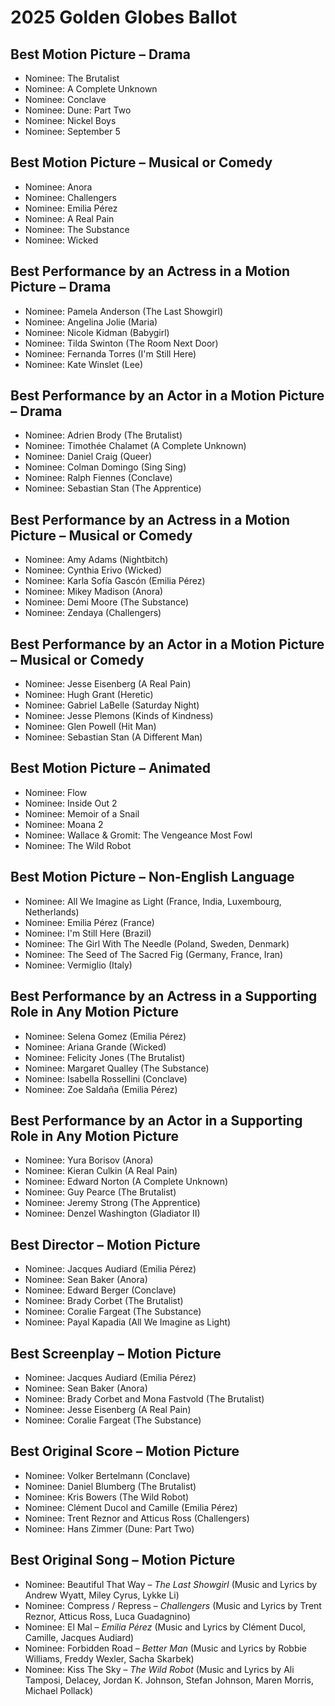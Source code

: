 # 2025 Golden Globes Ballot

## Best Motion Picture – Drama
- Nominee: The Brutalist
- Nominee: A Complete Unknown
- Nominee: Conclave
- Nominee: Dune: Part Two
- Nominee: Nickel Boys
- Nominee: September 5

## Best Motion Picture – Musical or Comedy
- Nominee: Anora
- Nominee: Challengers
- Nominee: Emilia Pérez
- Nominee: A Real Pain
- Nominee: The Substance
- Nominee: Wicked

## Best Performance by an Actress in a Motion Picture – Drama
- Nominee: Pamela Anderson (The Last Showgirl)
- Nominee: Angelina Jolie (Maria)
- Nominee: Nicole Kidman (Babygirl)
- Nominee: Tilda Swinton (The Room Next Door)
- Nominee: Fernanda Torres (I'm Still Here)
- Nominee: Kate Winslet (Lee)

## Best Performance by an Actor in a Motion Picture – Drama
- Nominee: Adrien Brody (The Brutalist)
- Nominee: Timothée Chalamet (A Complete Unknown)
- Nominee: Daniel Craig (Queer)
- Nominee: Colman Domingo (Sing Sing)
- Nominee: Ralph Fiennes (Conclave)
- Nominee: Sebastian Stan (The Apprentice)

## Best Performance by an Actress in a Motion Picture – Musical or Comedy
- Nominee: Amy Adams (Nightbitch)
- Nominee: Cynthia Erivo (Wicked)
- Nominee: Karla Sofía Gascón (Emilia Pérez)
- Nominee: Mikey Madison (Anora)
- Nominee: Demi Moore (The Substance)
- Nominee: Zendaya (Challengers)

## Best Performance by an Actor in a Motion Picture – Musical or Comedy
- Nominee: Jesse Eisenberg (A Real Pain)
- Nominee: Hugh Grant (Heretic)
- Nominee: Gabriel LaBelle (Saturday Night)
- Nominee: Jesse Plemons (Kinds of Kindness)
- Nominee: Glen Powell (Hit Man)
- Nominee: Sebastian Stan (A Different Man)

## Best Motion Picture – Animated
- Nominee: Flow
- Nominee: Inside Out 2
- Nominee: Memoir of a Snail
- Nominee: Moana 2
- Nominee: Wallace & Gromit: The Vengeance Most Fowl
- Nominee: The Wild Robot

## Best Motion Picture – Non-English Language
- Nominee: All We Imagine as Light (France, India, Luxembourg, Netherlands)
- Nominee: Emilia Pérez (France)
- Nominee: I'm Still Here (Brazil)
- Nominee: The Girl With The Needle (Poland, Sweden, Denmark)
- Nominee: The Seed of The Sacred Fig (Germany, France, Iran)
- Nominee: Vermiglio (Italy)

## Best Performance by an Actress in a Supporting Role in Any Motion Picture
- Nominee: Selena Gomez (Emilia Pérez)
- Nominee: Ariana Grande (Wicked)
- Nominee: Felicity Jones (The Brutalist)
- Nominee: Margaret Qualley (The Substance)
- Nominee: Isabella Rossellini (Conclave)
- Nominee: Zoe Saldaña (Emilia Pérez)

## Best Performance by an Actor in a Supporting Role in Any Motion Picture
- Nominee: Yura Borisov (Anora)
- Nominee: Kieran Culkin (A Real Pain)
- Nominee: Edward Norton (A Complete Unknown)
- Nominee: Guy Pearce (The Brutalist)
- Nominee: Jeremy Strong (The Apprentice)
- Nominee: Denzel Washington (Gladiator II)

## Best Director – Motion Picture
- Nominee: Jacques Audiard (Emilia Pérez)
- Nominee: Sean Baker (Anora)
- Nominee: Edward Berger (Conclave)
- Nominee: Brady Corbet (The Brutalist)
- Nominee: Coralie Fargeat (The Substance)
- Nominee: Payal Kapadia (All We Imagine as Light)

## Best Screenplay – Motion Picture
- Nominee: Jacques Audiard (Emilia Pérez)
- Nominee: Sean Baker (Anora)
- Nominee: Brady Corbet and Mona Fastvold (The Brutalist)
- Nominee: Jesse Eisenberg (A Real Pain)
- Nominee: Coralie Fargeat (The Substance)

## Best Original Score – Motion Picture
- Nominee: Volker Bertelmann (Conclave)
- Nominee: Daniel Blumberg (The Brutalist)
- Nominee: Kris Bowers (The Wild Robot)
- Nominee: Clément Ducol and Camille (Emilia Pérez)
- Nominee: Trent Reznor and Atticus Ross (Challengers)
- Nominee: Hans Zimmer (Dune: Part Two)

## Best Original Song – Motion Picture
- Nominee: Beautiful That Way – *The Last Showgirl* (Music and Lyrics by Andrew Wyatt, Miley Cyrus, Lykke Li)
- Nominee: Compress / Repress – *Challengers* (Music and Lyrics by Trent Reznor, Atticus Ross, Luca Guadagnino)
- Nominee: El Mal – *Emilia Pérez* (Music and Lyrics by Clément Ducol, Camille, Jacques Audiard)
- Nominee: Forbidden Road – *Better Man* (Music and Lyrics by Robbie Williams, Freddy Wexler, Sacha Skarbek)
- Nominee: Kiss The Sky – *The Wild Robot* (Music and Lyrics by Ali Tamposi, Delacey, Jordan K. Johnson, Stefan Johnson, Maren Morris, Michael Pollack)